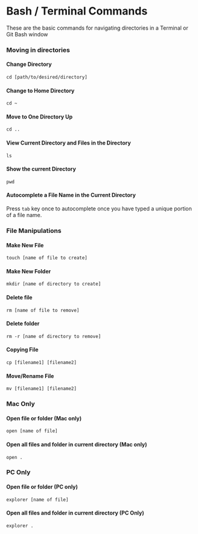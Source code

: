 # Bash / Terminal Commands

These are the basic commands for navigating directories in a Terminal or Git Bash window

### Moving in directories

#### Change Directory

`cd [path/to/desired/directory]`

#### Change to Home Directory

`cd ~`

#### Move to One Directory Up

`cd ..`

#### View Current Directory and Files in the Directory

`ls`

#### Show the current Directory

`pwd`

#### Autocomplete a File Name in the Current Directory

Press `tab` key once to autocomplete once you have typed a unique portion of a file name. 

### File Manipulations

#### Make New File

`touch [name of file to create]`

#### Make New Folder

`mkdir [name of directory to create]`

#### Delete file

`rm [name of file to remove]`

#### Delete folder

`rm -r [name of directory to remove]`

#### Copying File

`cp [filename1] [filename2]`

#### Move/Rename File

`mv [filename1] [filename2]`

### Mac Only

#### Open file or folder (Mac only)

`open [name of file]`

#### Open all files and folder in current directory (Mac only)

`open .`

### PC Only

#### Open file or folder (PC only)

`explorer [name of file]`

#### Open all files and folder in current directory (PC Only)

`explorer .`
